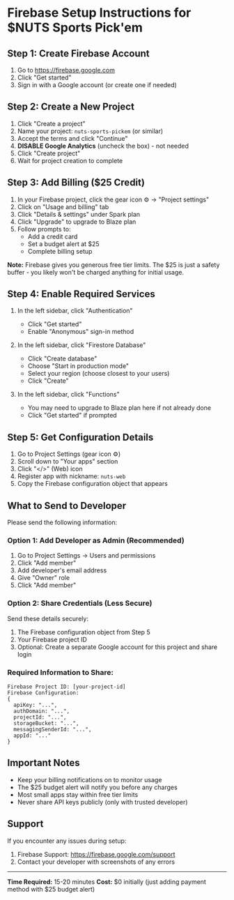 # Firebase Setup Instructions for $NUTS Sports Pick'em

## Step 1: Create Firebase Account

1. Go to https://firebase.google.com
2. Click "Get started" 
3. Sign in with a Google account (or create one if needed)

## Step 2: Create a New Project

1. Click "Create a project"
2. Name your project: `nuts-sports-pickem` (or similar)
3. Accept the terms and click "Continue"
4. **DISABLE Google Analytics** (uncheck the box) - not needed
5. Click "Create project"
6. Wait for project creation to complete

## Step 3: Add Billing ($25 Credit)

1. In your Firebase project, click the gear icon ⚙️ → "Project settings"
2. Click on "Usage and billing" tab
3. Click "Details & settings" under Spark plan
4. Click "Upgrade" to upgrade to Blaze plan
5. Follow prompts to:
   - Add a credit card
   - Set a budget alert at $25
   - Complete billing setup

**Note:** Firebase gives you generous free tier limits. The $25 is just a safety buffer - you likely won't be charged anything for initial usage.

## Step 4: Enable Required Services

1. In the left sidebar, click "Authentication"
   - Click "Get started"
   - Enable "Anonymous" sign-in method
   
2. In the left sidebar, click "Firestore Database"
   - Click "Create database"
   - Choose "Start in production mode"
   - Select your region (choose closest to your users)
   - Click "Create"

3. In the left sidebar, click "Functions"
   - You may need to upgrade to Blaze plan here if not already done
   - Click "Get started" if prompted

## Step 5: Get Configuration Details

1. Go to Project Settings (gear icon ⚙️)
2. Scroll down to "Your apps" section
3. Click "</>" (Web) icon
4. Register app with nickname: `nuts-web`
5. Copy the Firebase configuration object that appears

## What to Send to Developer

Please send the following information:

### Option 1: Add Developer as Admin (Recommended)
1. Go to Project Settings → Users and permissions
2. Click "Add member"
3. Add developer's email address
4. Give "Owner" role
5. Click "Add member"

### Option 2: Share Credentials (Less Secure)
Send these details securely:
1. The Firebase configuration object from Step 5
2. Your Firebase project ID
3. Optional: Create a separate Google account for this project and share login

### Required Information to Share:
```
Firebase Project ID: [your-project-id]
Firebase Configuration:
{
  apiKey: "...",
  authDomain: "...",
  projectId: "...",
  storageBucket: "...",
  messagingSenderId: "...",
  appId: "..."
}
```

## Important Notes

- Keep your billing notifications on to monitor usage
- The $25 budget alert will notify you before any charges
- Most small apps stay within free tier limits
- Never share API keys publicly (only with trusted developer)

## Support

If you encounter any issues during setup:
1. Firebase Support: https://firebase.google.com/support
2. Contact your developer with screenshots of any errors

---

**Time Required:** 15-20 minutes
**Cost:** $0 initially (just adding payment method with $25 budget alert)